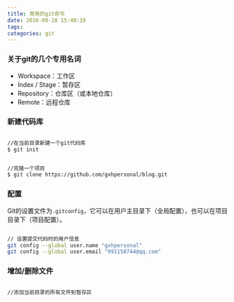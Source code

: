 ```yaml
---
title: 常用的git命令
date: 2016-09-18 15:48:19
tags:
categories: git
---
```


### 关于git的几个专用名词
* Workspace：工作区
* Index / Stage：暂存区
* Repository：仓库区（或本地仓库）
* Remote：远程仓库

### 新建代码库

```sh

//在当前目录新建一个git代码库
$ git init

```
```sh

//克隆一个项目
$ git clone https://github.com/gxhpersonal/blog.git

```

### 配置
Git的设置文件为`.gitconfig`，它可以在用户主目录下（全局配置），也可以在项目目录下（项目配置）。

```sh

// 设置提交代码时的用户信息
git config --global user.name "gxhpersonal"
git config --global user.email "991158744@qq.com"

```

### 增加/删除文件

```sh 

//添加当前目录的所有文件到暂存区

```
